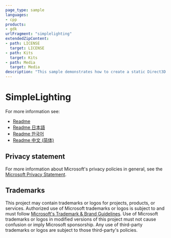 ```yaml
---
page_type: sample
languages:
- cpp
products:
- gdk
urlFragment: "simplelighting"
extendedZipContent:
- path: LICENSE
  target: LICENSE
- path: Kits
  target: Kits
- path: Media
  target: Media
description: "This sample demonstrates how to create a static Direct3D 12 vertex, index, and constant buffer to draw indexed geometry lit by using static and dynamic Lambertian lighting on Xbox."
---
```


# SimpleLighting

For more information see: 
- [Readme](https://github.com/microsoft/Xbox-GDK-Samples/blob/main/Samples/IntroGraphics/SimpleLighting/readme_en-us.md)
- [Readme 日本語](https://github.com/microsoft/Xbox-GDK-Samples/blob/main/Samples/IntroGraphics/SimpleLighting/readme_ja-jp.md)
- [Readme 한국어](https://github.com/microsoft/Xbox-GDK-Samples/blob/main/Samples/IntroGraphics/SimpleLighting/readme_ko-kr.md)
- [Readme 中文 (简体)](https://github.com/microsoft/Xbox-GDK-Samples/blob/main/Samples/IntroGraphics/SimpleLighting/readme_zh-cn.md)

## Privacy statement

For more information about Microsoft's privacy policies in general, see the [Microsoft Privacy Statement](https://privacy.microsoft.com/privacystatement/).

## Trademarks

This project may contain trademarks or logos for projects, products, or services. Authorized use of Microsoft trademarks or logos is subject to and must follow [Microsoft's Trademark & Brand Guidelines](https://www.microsoft.com/en-us/legal/intellectualproperty/trademarks/usage/general). Use of Microsoft trademarks or logos in modified versions of this project must not cause confusion or imply Microsoft sponsorship. Any use of third-party trademarks or logos are subject to those third-party's policies.
